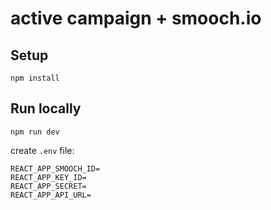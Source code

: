# active campaign + smooch.io

## Setup

```
npm install
```

## Run locally

```
npm run dev
```

create `.env` file:

```
REACT_APP_SMOOCH_ID=
REACT_APP_KEY_ID=
REACT_APP_SECRET=
REACT_APP_API_URL=
```
